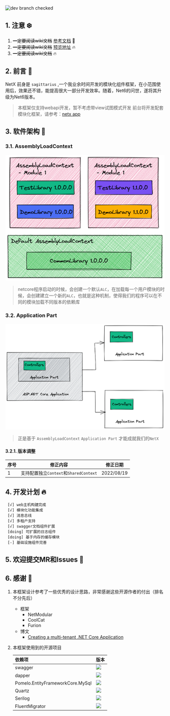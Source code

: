 ##
![dev branch checked](https://github.com/zeke202207/NetX/workflows/netx/badge.svg?branch=dev)

##  1. <a name=':snowflake:'></a>注意 :snowflake:
1. ~~一定要阅读wiki文档~~ [参考文档](http://doc.netx.net.cn) 🤣
2. ~~一定要阅读wiki文档~~ [预览地址](http://www.netx.net.cn) :fire:
3. ~~一定要阅读wiki文档~~ :fire: 

##  2. <a name=':book:'></a>前言 :book:

<!-- https://www.webfx.com/tools/emoji-cheat-sheet/ -->

NetX 前身是 ``` sagittarius ``` ,一个我业余时间开发的模块化组件框架，在小范围使用后，效果还不错，能提高很大一部分开发效率。随着，Net6的问世，遂将其升级为Net6版本。

> 本框架仅支持webapi开发，暂不考虑带view试图模式开发
> 前台将开发配套模块化框架，请参考：[netx app](https://github.com/zeke202207/netx-app)

##  3. <a name=':rose:'></a>软件架构 :rose:

###  3.1. <a name='AssemblyLoadContext'></a>AssemblyLoadContext

![assemblyloadcontext](./doc/images/netx-arch.png#pic_center)

> netcore程序启动的时候，会创建一个默认```ALC```，在加载每一个用户模块的时候，会创建建立一个新的```ALC```，也就是这种机制，使得我们的程序可以在不同的模块加载不同版本的依赖库

###  3.2. <a name='ApplicationPart'></a>Application Part

![applicationpart](./doc/images/netx-apppart-arch.png#pic_center)

> 正是基于 ```AssemblyLoadContext``` ```Application Part``` 才能成就我们的```NetX```

####  3.2.1. <a name=''></a>**版本调整**


|序号|修正内容                                          | 修正日期  |
|--- | ---                                             | ---      |
|1   |支持配置独立```Context```和```SharedContext```    |2022/08/19|


##  4. <a name=':fire:'></a>开发计划 :fire:

     [√] web主机构建完成
     [√] 模块化功能集成 
     [√] 消息总线
     [√] 多租户支持
     [√] swagger文档组件扩展
     [doing] 可扩展的日志组件
     [doing] 基于内存的缓存模块
     [-] 基础设施组件完善
     

##  5. <a name='MRIssues:pray:'></a>欢迎提交MR和Issues :pray:


##  6. <a name=':pray:'></a>感谢 :pray:

1. 本框架设计参考了一些优秀的设计思路，非常感谢这些开源作者的付出（排名不分先后）

     * 框架
          - NetModular
          - CoolCat
          - Furion
     * 博文
          - [Creating a multi-tenant .NET Core Application](https://michael-mckenna.com/multi-tenant-asp-dot-net-core-application-tenant-resolution)

2. 本框架使用到的开源项目

     <!-- 图标生成工具 :https://shields.io/category/version -->
     
     | 依赖项  |  版本|
     |  ----  | ---- |     
     | swagger | <img src="https://img.shields.io/badge/swagger-6.4.0-blue"/>  |
     | dapper | <img src="https://img.shields.io/badge/dapper-2.0.123-blue"/>  |
     |Pomelo.EntityFrameworkCore.MySql|<img src="https://img.shields.io/badge/Pomelo.EntityFrameworkCore.MySql-7.0-blue"/>|
     |Quartz|<img src="https://img.shields.io/badge/Quartz-3.5.0-blue"/>|
     |Serilog|<img src="https://img.shields.io/badge/Serilog-2.12.0-blue"/>|
     |FluentMigrator|<img src="https://img.shields.io/badge/FluentMigrator-3.3.2-blue"/>


             
